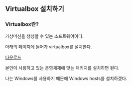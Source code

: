 ## Virtualbox 설치하기
### Virtualbox란?

가상머신을 생성할 수 있는 소프트웨어이다.

아래의 페이지에 들어가 virtualbox를 설치한다.

[다운로드](https://www.virtualbox.org/wiki/Downloads)


본인이 사용하고 있는 운영체제에 맞는 패키지를 설치하면 된다.

나는 Windows를 사용하기 때문에 Windows hosts를 설치하겠다.